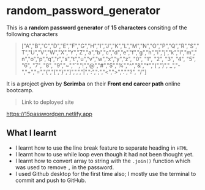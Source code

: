 # random_password_generator
 
This is a **random password generator** of **15 characters** consiting of the following characters 

> ["A","B","C","D","E","F","G","H","I","J","K","L","M","N","O","P","Q","R","S","T","U","V","W","X","Y","Z","a","b","c","d","e","f","g","h","i","j","k","l","m","n","o","p","q","r","s","t","u","v","w","x","y","z", "0", "1", "2", "3", "4", "5", "6", "7", "8", "9","~","`","!","@","#","$","%","^","&","*","(",")","_","-","+","=","{","[","}","]",",","|",":",";","<",">",".","?",
"/"]

It is a project given by **Scrimba** on their **Front end career path** online bootcamp. 

> Link to deployed site

https://15passwordgen.netlify.app

## What I learnt

- I learnt how to use the line break feature to separate heading in `HTML`
- I learnt how to use while loop even though it had not been thought yet.
- I learnt how to convert array to string with the `.join()` function which was used to remove `,` in the password.
- I used Github desktop for the first time also; I mostly use the terminal to commit and push to GitHub. 
